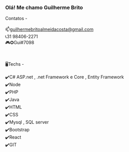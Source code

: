 ### Olá! Me chamo Guilherme Brito


Contatos - <br>
<br>
📫guilhermebritoalmeidacosta@gmail.com <br>
📞31 98406-2271 <br>
🎮✪Gui#7098 <br>

<br>

🖥️Techs - <br>
<br>
✔️C# ASP.net , .net Framework e Core , Entity Framework <br>
✔️Node<br>
✔️PHP<br>
✔️Java<br>
✔️HTML<br>
✔️CSS<br>
✔️Mysql , SQL server<br>
✔️Bootstrap <br>
✔️React <br>
✔️GIT <br>
